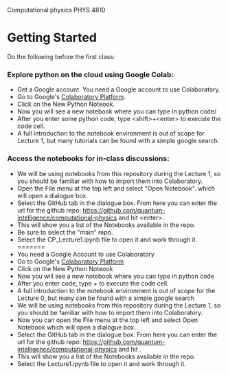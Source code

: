 Computational physics PHYS 4810 

# Getting Started

Do the following before the first class:

### Explore python on the cloud using Google Colab: 
- Get a Google account. You need a Google account to use Colaboratory.
- Go to Google's [Colaboratory Platform](https://colab.research.google.com/notebooks/intro.ipynb#recent=true "Colaboratory Platform").
- Click on the New Python Noteook.
- Now you will see a new notebook where you can type in python code/
- After you enter some python code, type \<shift\>+\<enter\> to execute the code cell.
- A full introduction to the notebook environment is out of scope for Lecture 1, but many tutorials can be found with a simple google search.

### Access the notebooks for in-class discussions:

- We will be using notebooks from this repository during the Lecture 1, so you should be familiar with how to import them into Colaboratory.
- Open the File menu at the top left and select "Open Notebook". which will open a dialogue box.
- Select the GitHub tab in the dialogue box.
From here you can enter the url for the github repo: https://github.com/quantum-intelligence/computational-physics and hit \<enter\>.
- This will show you a list of the Notebooks available in the repo.
- Be sure to select the "main" repo.
- Select the CP_Lecture1.ipynb file to open it and work through it.
=======
- You need a Google Account to use Colaboratory
- Go to Google's [Colaboratory Platform](https://colab.research.google.com/notebooks/intro.ipynb#recent=true "Colaboratory Platform")
- Click on the New Python Noteook
- Now you will see a new notebook where you can type in python code
- After you  enter code, type <shift>+<enter> to execute the code cell.
- A full introduction to the notebook environment is out of scope for the Lecture 0, but many can be found with a simple google search 
- We will be using notebooks from this repository during the Lecture 1, so you should be familiar with how to import them into Colaboratory.
- Now you can open the File menu at the top left and select Open Notebook which will open a dialogue box.
- Select the GitHub tab in the dialogue box.
From here you can enter the url for the github repo: https://github.com/quantum-intelligence/computational-physics and hit <enter>.
- This will show you a list of the Notebooks available in the repo.
- Select the Lecture1.ipynb file to open it and work through it.


